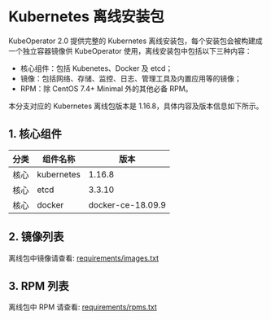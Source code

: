 # Kubernetes 离线安装包

KubeOperator 2.0 提供完整的 Kubernetes 离线安装包，每个安装包会被构建成一个独立容器镜像供 KubeOperator 使用，离线安装包中包括以下三种内容：

- 核心组件：包括 Kubenetes、Docker 及 etcd；
- 镜像：包括网络、存储、监控、日志、管理工具及内置应用等的镜像；
- RPM：除 CentOS 7.4+ Minimal 外的其他必备 RPM。

本分支对应的 Kubernetes 离线包版本是 1.16.8，具体内容及版本信息如下所示。

## 1. 核心组件

|  分类  |  组件名称   | 版本  |
|  ---- |  ----  | ----  |
| 核心 | kubernetes  | 1.16.8 |
| 核心 | etcd  | 3.3.10 |
| 核心 | docker  | docker-ce-18.09.9 |

## 2. 镜像列表

离线包中镜像请查看: [requirements/images.txt](requirements/images.txt)

## 3. RPM 列表

离线包中 RPM 请查看: [requirements/rpms.txt](requirements/rpms.txt)
